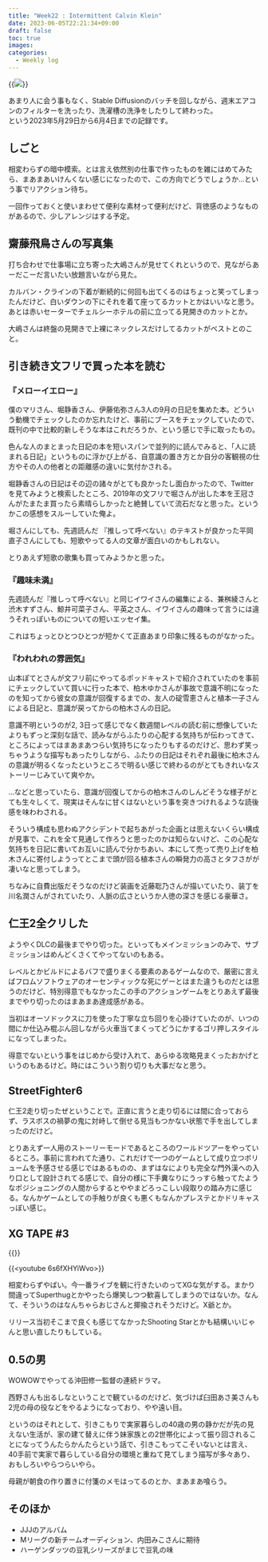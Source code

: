 ```yaml
---
title: "Week22 : Intermittent Calvin Klein"
date: 2023-06-05T22:21:34+09:00
draft: false
toc: true
images:
categories:
  - Weekly log
---
```


{{<image src="/images/2023/0601_sd.webp">}}

あまり人に会う事もなく、Stable Diffusionのバッチを回しながら、週末エアコンのフィルターを洗ったり、洗濯槽の洗浄をしたりして終わった。  
という2023年5月29日から6月4日までの記録です。

## しごと

相変わらずの暗中模索。とは言え依然別の仕事で作ったものを雑にはめてみたら、まあまあいけんくない感じになったので、この方向でどうでしょうか…という事でリアクション待ち。

一回作っておくと使いまわせて便利な素材って便利だけど、背徳感のようなものがあるので、少しアレンジはする予定。

## 齋藤飛鳥さんの写真集

打ち合わせで仕事場に立ち寄った大嶋さんが見せてくれというので、見ながらあーだこーだ言いたい放題言いながら見た。

カルバン・クラインの下着が断続的に何回も出てくるのはちょっと笑ってしまったんだけど、白いダウンの下にそれを着て座ってるカットとかはいいなと思う。あとは赤いセーターでチェルシーホテルの前に立ってる見開きのカットとか。

大嶋さんは終盤の見開きで上裸にネックレスだけしてるカットがベストとのこと。

## 引き続き文フリで買った本を読む

### 『メローイエロー』

僕のマリさん、堀静香さん、伊藤佑弥さん3人の9月の日記を集めた本。どういう動機でチェックしたのか忘れたけど、事前にブースをチェックしていたので、既刊の中で比較的新しそうな本はこれだろうか、という感じで手に取ったもの。

色んな人のまとまった日記の本を短いスパンで並列的に読んでみると、「人に読まれる日記」というものに浮かび上がる、自意識の置き方とか自分の客観視の仕方やその人の他者との距離感の違いに気付かされる。

堀静香さんの日記はその辺の諸々がとても良かったし面白かったので、Twitterを見てみようと検索したところ、2019年の文フリで堀さんが出した本を王冠さんがたまたま買ったら素晴らしかったと絶賛していて流石だなと思った。というかこの感想をスルーしていた俺よ。

堀さんにしても、先週読んだ 『推しって呼べない』のテキストが良かった平岡直子さんにしても、短歌やってる人の文章が面白いのかもしれない。

とりあえず短歌の歌集も買ってみようかと思った。

### 『趣味未満』

先週読んだ『推しって呼べない』と同じイワイさんの編集による、兼桝綾さんと渋木すずさん、鯨井可菜子さん、平英之さん、イワイさんの趣味って言うには違うそれっぽいものについての短いエッセイ集。

これはちょっとひとつひとつが短かくて正直あまり印象に残るものがなかった。

### 『われわれの雰囲気』

山本ぽてとさんが文フリ前にやってるポッドキャストで紹介されていたのを事前にチェックしていて買いに行った本で、柏木ゆかさんが事故で意識不明になったのを知ってから彼女の意識が回復するまでの、友人の碇雪恵さんと植本一子さんによる日記と、意識が戻ってからの柏木さんの日記。

意識不明というのが2, 3日って感じでなく数週間レベルの読む前に想像していたよりもずっと深刻な話で、読みながらふたりの心配する気持ちが伝わってきて、ところによってはまあまあつらい気持ちになったりもするのだけど、思わず笑っちゃうような描写もあったりしながら、ふたりの日記はそれぞれ最後に柏木さんの意識が明るくなったというところで明るい感じで終わるのがとてもきれいなストーリーじみていて爽やか。

…などと思っていたら、意識が回復してからの柏木さんのしんどそうな様子がとても生々しくて、現実はそんなに甘くはないという事を突きつけれるような読後感を味わわされる。

そういう構成も思わぬアクシデントで起ちあがった企画とは思えないくらい構成が見事で、これを全て見通して作ろうと思ったのかは知らないけど、この心配な気持ちを日記に書いてお互いに読んで分かちあい、本にして売って売り上げを柏木さんに寄付しようってとこまで頭が回る植本さんの瞬発力の高さとタフさがが凄いなと思ってしまう。

ちなみに自費出版だそうなのだけど装画を近藤聡乃さんが描いていたり、装丁を川名潤さんがされていたり、人脈の広さというか人徳の深さを感じる豪華さ。

## 仁王2全クリした

ようやくDLCの最後までやり切った。といってもメインミッションのみで、サブミッションはめんどくさくてやってないのもある。

レベルとかビルドによるバフで盛りまくる要素のあるゲームなので、厳密に言えばフロムソフトウェアのオーセンティックな死にゲーとはまた違うものだとは思うのだけど、特別得意でもなかったこの手のアクションゲームをとりあえず最後までやり切ったのはまあまあ達成感がある。

当初はオーソドックスに刀を使った丁寧な立ち回りを心掛けていたのが、いつの間にか仕込み棍ぶん回しながら火車当てまくってどうにかするゴリ押しスタイルになってしまった。

得意でないという事をはじめから受け入れて、あらゆる攻略見まくったおかげというのもあるけど。時にはこういう割り切りも大事だなと思う。

## StreetFighter6

仁王2走り切ったぜということで。正直に言うと走り切るには間に合っておらず、ラスボスの禍夢の鬼に対峙して倒せる見当もつかない状態で手を出してしまったのだけど。

とりあえず一人用のストーリーモードであるところのワールドツアーをやっているところ。事前に言われてた通り、これだけで一つのゲームとして成り立つボリュームを予感させる感じではあるものの、まずはなによりも完全な門外漢への入り口として設計されてる感じで、自分の様に下手糞なりにうっすら触ってたようなポジショニングの人間からするとややまどろっこしい段取りの踏み方に感じる。なんかゲームとしての手触りが良くも悪くもなんかプレステとかドリキャスっぽい感じ。

## XG TAPE #3

{{<youtube d8zXh3dyGbE>}}  

{{<youtube 6s6fXHYiWvo>}}

相変わらずやばい。今一番ライブを観に行きたいのってXGな気がする。まかり間違ってSuperthugとかやったら爆笑しつつ歓喜してしまうのではないか。なんて、そういうのはなんちゃらおじさんと揶揄されそうだけど。X爺とか。

リリース当初そこまで良くも感じてなかったShooting Starとかも結構いいじゃんと思い直したりもしている。

## 0.5の男

WOWOWでやってる沖田修一監督の連続ドラマ。

西野さんも出るしなということで観ているのだけど、気づけば臼田あさ美さんも2児の母の役などをやるようになっており、やや遠い目。

というのはそれとして、引きこもりで実家暮らしの40歳の男の静かだが先の見えない生活が、家の建て替えに伴う妹家族との2世帯化によって振り回されることになってうんたらかんたらという話で、引きこもってこそいないとは言え、40手前で実家で暮らしている自分の環境と重ねて見てしまう描写が多々あり、おもしろいやらつらいやら。

母親が朝食の作り置きに付箋のメモはってるのとか、まあまあ喰らう。

## そのほか

- JJJのアルバム
- Mリーグの新チームオーディション、内田みこさんに期待
- ハーゲンダッツの豆乳シリーズがまじで豆乳の味

